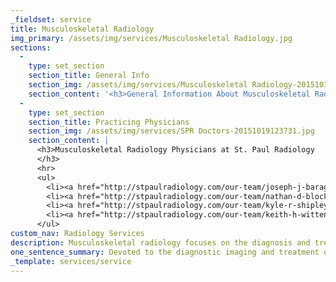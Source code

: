 ```yaml
---
_fieldset: service
title: Musculoskeletal Radiology
img_primary: /assets/img/services/Musculoskeletal Radiology.jpg
sections:
  - 
    type: set_section
    section_title: General Info
    section_img: /assets/img/services/Musculoskeletal Radiology-20151019123507.jpg
    section_content: '<h3>General Information About Musculoskeletal Radiology</h3><p>Musculoskeletal (MSK) radiology focuses on the diagnosis and treatment of disorders of the bones, joints, ligaments, tendons, soft tissues and spine. A MSK radiologist provides imaging interpretation of magnetic resonance imaging (MRI) and computed tomography (CT), ultrasound (US) and plain films (x-rays), and also performs some diagnostic and therapeutic procedures.</p><p><strong>Common evaluations for fellowship trained MSK radiologists include:</strong></p><ul><li>Sports and Work Related Injuries</li><li>Arthritic Related Changes</li><li>Musculoskeletal Infections</li><li>Musculoskeletal Inflammations</li><li>Musculoskeletal Tumors</li><li>Injections and Arthograms</li></ul>'
  - 
    type: set_section
    section_title: Practicing Physicians
    section_img: /assets/img/services/SPR Doctors-20151019123731.jpg
    section_content: |
      <h3>Musculoskeletal Radiology Physicians at St. Paul Radiology
      </h3>
      <hr>
      <ul>
      	<li><a href="http://stpaulradiology.com/our-team/joseph-j-baraga-md-phd" title="Joseph J. Baraga, M.D., Ph.D." target="_blank">Joseph J. Baraga, MD, PhD</a></li>
      	<li><a href="http://stpaulradiology.com/our-team/nathan-d-block-md" title="Nathan D. Block, M.D." target="_blank">Nathan D. Block, MD</a></li>
      	<li><a href="http://stpaulradiology.com/our-team/kyle-r-shipley-md" title="Nicholas G. Rhodes, M.D." target="_blank">Kyle R. Shipley, MD</a></li>
      	<li><a href="http://stpaulradiology.com/our-team/keith-h-wittenberg-md" title="Susan M. Bagnoli Truman, M.D." target="_blank">Keith H. Wittenberg, MD</a></li>
      </ul>
custom_nav: Radiology Services
description: Musculoskeletal radiology focuses on the diagnosis and treatment of disorders of the bones, joints, ligaments, tendons, soft tissues and spine.
one_sentence_summary: Devoted to the diagnostic imaging and treatment of disease affecting of the muscles and the skeleton.
_template: services/service
---
```




